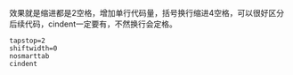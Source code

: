 效果就是缩进都是2空格，增加单行代码量，括号换行缩进4空格，可以很好区分后续代码，cindent一定要有，不然换行会定格。 
```
tapstop=2
shiftwidth=0
nosmarttab
cindent
```
